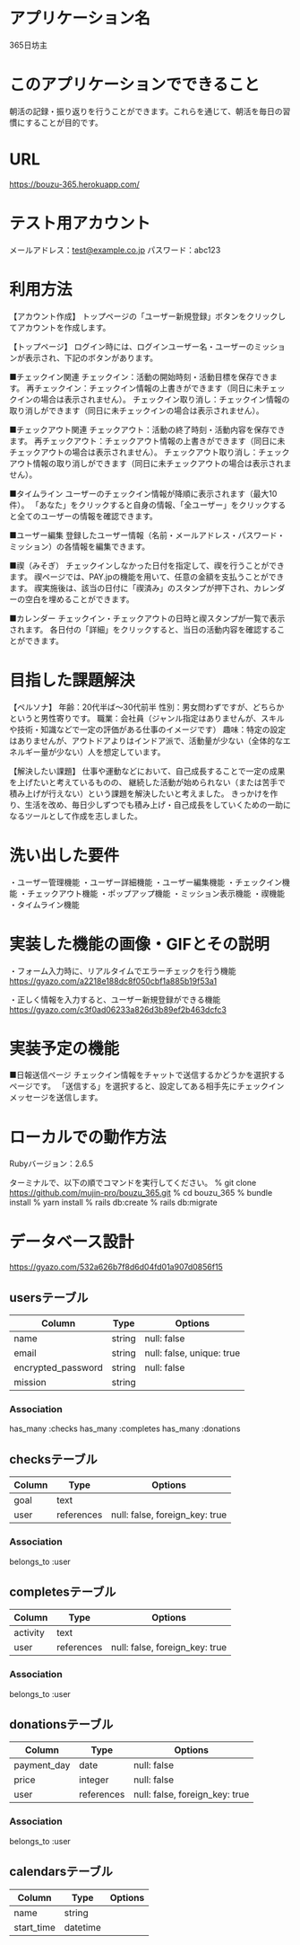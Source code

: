 # アプリケーション名
365日坊主

# このアプリケーションでできること
朝活の記録・振り返りを行うことができます。これらを通じて、朝活を毎日の習慣にすることが目的です。

# URL
https://bouzu-365.herokuapp.com/

# テスト用アカウント
メールアドレス：test@example.co.jp
パスワード：abc123

# 利用方法
【アカウント作成】
トップページの「ユーザー新規登録」ボタンをクリックしてアカウントを作成します。

【トップページ】
ログイン時には、ログインユーザー名・ユーザーのミッションが表示され、下記のボタンがあります。

■チェックイン関連
チェックイン：活動の開始時刻・活動目標を保存できます。
再チェックイン：チェックイン情報の上書きができます（同日に未チェックインの場合は表示されません）。
チェックイン取り消し：チェックイン情報の取り消しができます（同日に未チェックインの場合は表示されません）。

■チェックアウト関連
チェックアウト：活動の終了時刻・活動内容を保存できます。
再チェックアウト：チェックアウト情報の上書きができます（同日に未チェックアウトの場合は表示されません）。
チェックアウト取り消し：チェックアウト情報の取り消しができます（同日に未チェックアウトの場合は表示されません）。

■タイムライン
ユーザーのチェックイン情報が降順に表示されます（最大10件）。
「あなた」をクリックすると自身の情報、「全ユーザー」をクリックすると全てのユーザーの情報を確認できます。

■ユーザー編集
登録したユーザー情報（名前・メールアドレス・パスワード・ミッション）の各情報を編集できます。

■禊（みそぎ）
チェックインしなかった日付を指定して、禊を行うことができます。
禊ページでは、PAY.jpの機能を用いて、任意の金額を支払うことができます。
禊実施後は、該当の日付に「禊済み」のスタンプが押下され、カレンダーの空白を埋めることができます。

■カレンダー
チェックイン・チェックアウトの日時と禊スタンプが一覧で表示されます。
各日付の「詳細」をクリックすると、当日の活動内容を確認することができます。

# 目指した課題解決
【ペルソナ】
年齢：20代半ば〜30代前半
性別：男女問わずですが、どちらかというと男性寄りです。
職業：会社員（ジャンル指定はありませんが、スキルや技術・知識などで一定の評価がある仕事のイメージです）
趣味：特定の設定はありませんが、アウトドアよりはインドア派で、活動量が少ない（全体的なエネルギー量が少ない）人を想定しています。

【解決したい課題】
仕事や運動などにおいて、自己成長することで一定の成果を上げたいと考えているものの、
継続した活動が始められない（または苦手で積み上げが行えない）という課題を解決したいと考えました。
きっかけを作り、生活を改め、毎日少しずつでも積み上げ・自己成長をしていくための一助になるツールとして作成を志しました。

# 洗い出した要件
・ユーザー管理機能
・ユーザー詳細機能
・ユーザー編集機能
・チェックイン機能
・チェックアウト機能
・ポップアップ機能
・ミッション表示機能
・禊機能
・タイムライン機能

# 実装した機能の画像・GIFとその説明
・フォーム入力時に、リアルタイムでエラーチェックを行う機能
https://gyazo.com/a2218e188dc8f050cbf1a885b19f53a1

・正しく情報を入力すると、ユーザー新規登録ができる機能
https://gyazo.com/c3f0ad06233a826d3b89ef2b463dcfc3



# 実装予定の機能
■日報送信ページ
チェックイン情報をチャットで送信するかどうかを選択するページです。
「送信する」を選択すると、設定してある相手先にチェックインメッセージを送信します。

# ローカルでの動作方法
Rubyバージョン：2.6.5

ターミナルで、以下の順でコマンドを実行してください。
% git clone https://github.com/mujin-pro/bouzu_365.git
% cd bouzu_365
% bundle install
% yarn install
% rails db:create
% rails db:migrate



# データベース設計
https://gyazo.com/532a626b7f8d6d04fd01a907d0856f15

## usersテーブル

| Column             | Type   | Options                   |
| ------------------ | ------ | ------------------------- |
| name               | string | null: false               |
| email              | string | null: false, unique: true |
| encrypted_password | string | null: false               |
| mission            | string |                           |

### Association
has_many :checks
has_many :completes
has_many :donations

## checksテーブル

| Column | Type       | Options                        |
| ------ | ---------- | ------------------------------ |
| goal   | text       |                                |
| user   | references | null: false, foreign_key: true |

### Association
belongs_to :user

## completesテーブル

| Column   | Type       | Options                        |
| -------- | ---------- | ------------------------------ |
| activity | text       |                                |
| user     | references | null: false, foreign_key: true |

### Association
belongs_to :user

## donationsテーブル

| Column      | Type       | Options                        |
| ----------- | ---------- | ------------------------------ |
| payment_day | date       | null: false                    |
| price       | integer    | null: false                    |
| user        | references | null: false, foreign_key: true |

### Association
belongs_to :user

## calendarsテーブル

| Column     | Type     | Options |
| ---------- | -------- | ------- |
| name       | string   |         |
| start_time | datetime |         |